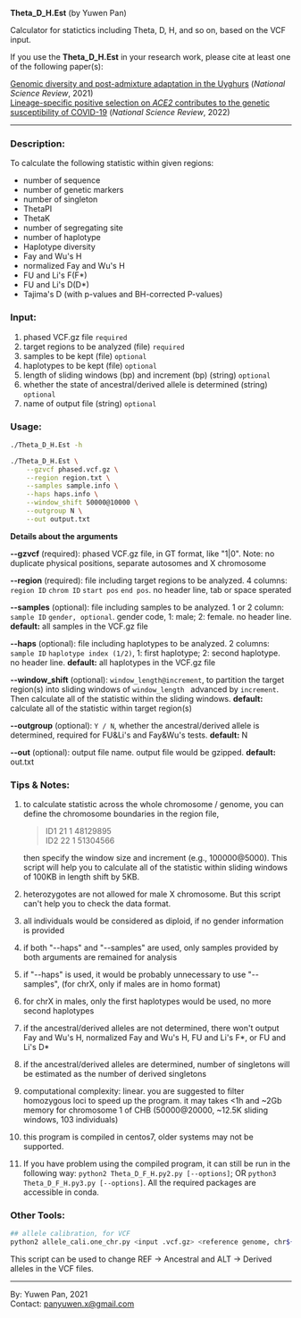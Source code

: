 **Theta_D_H.Est** (by Yuwen Pan)    

Calculator for statictics including Theta, D, H, and so on, based on the VCF input.     

If you use the **Theta_D_H.Est** in your research work, please cite at least one of the following paper(s):     

[Genomic diversity and post-admixture adaptation in the Uyghurs](https://doi.org/10.1093/nsr/nwab124) (*National Science Review*, 2021)         
[Lineage-specific positive selection on *ACE2* contributes to the genetic susceptibility of COVID-19](https://doi.org/10.1093/nsr/nwac118) (*National Science Review*, 2022)     



---

### Description: 
To calculate the following statistic within given regions:

- number of sequence
- number of genetic markers
- number of singleton
- ThetaPI
- ThetaK
- number of segregating site
- number of haplotype
- Haplotype diversity
- Fay and Wu's H
- normalized Fay and Wu's H
- FU and Li's F(F*)
- FU and Li's D(D*)
- Tajima's D (with p-values and BH-corrected P-values)

### Input:

1. phased VCF.gz file `required` 
2. target regions to be analyzed (file) `required` 
3. samples to be kept (file) `optional` 
4. haplotypes to be kept (file) `optional`
5. length of sliding windows (bp) and increment (bp) (string) `optional` 
6. whether the state of ancestral/derived allele is determined (string) `optional` 
7. name of output file (string) `optional` 

### Usage:
``` bash
./Theta_D_H.Est -h
```

``` bash
./Theta_D_H.Est \
	--gzvcf phased.vcf.gz \
	--region region.txt \
	--samples sample.info \
	--haps haps.info \
	--window_shift 50000@10000 \
	--outgroup N \
	--out output.txt
```

**Details about the arguments** 

**--gzvcf** (required): phased VCF.gz file, in GT format, like "1|0". Note: no duplicate physical positions, separate autosomes and X chromosome  

**--region** (required): file including target regions to be analyzed. 4 columns: `region ID` `chrom ID` `start pos` `end pos`. no header line, tab or space sperated  

**--samples** (optional): file including samples to be analyzed. 1 or 2 column: `sample ID` `gender, optional`. gender code, 1: male; 2: female. no header line. **default:** all samples in the VCF.gz file  

**--haps** (optional): file including haplotypes to be analyzed. 2 columns: `sample ID` `haplotype index (1/2)`, 1: first haplotype; 2: second haplotype. no header line. **default:** all haplotypes in the VCF.gz file

**--window_shift** (optional): `window_length@increment`, to partition the target region(s) into sliding windows of `window_length ` advanced by `increment`. Then calculate all of the statistic within the sliding windows. **default:** calculate all of the statistic within target region(s)  

**--outgroup** (optional): `Y / N`, whether the ancestral/derived allele is determined, required for FU&Li's and Fay&Wu's tests. **default:** N  

**--out** (optional): output file name. output file would be gzipped. **default:** out.txt

### Tips & Notes:
1. to calculate statistic across the whole chromosome / genome, you can define the chromosome boundaries in the region file, 
	
	>ID1 21 1 48129895  
	>ID2 22 1 51304566  
	
	then specify the window size and increment (e.g., 100000@5000). This script will help you to calculate all of the statistic within sliding windows of 100KB in length shift by 5KB.   
	
2. heterozygotes are not allowed for male X chromosome. But this script can't help you to check the data format.   

3. all individuals would be considered as diploid, if no gender information is provided  

4. if both "--haps" and "--samples" are used, only samples provided by both arguments are remained for analysis 

5. if "--haps" is used, it would be probably  unnecessary to use "--samples", (for chrX, only if males are in homo format)

6. for chrX in males, only the first haplotypes would be used, no more second haplotypes  

7. if the ancestral/derived alleles are not determined, there won't output Fay and Wu's H, normalized Fay and Wu's H, FU and Li's F\*, or FU and Li's D\*  

8. if the ancestral/derived alleles are determined, number of singletons will be estimated as the number of derived singletons  

9. computational complexity: linear. you are suggested to filter homozygous loci to speed up the program. it may takes <1h and ~2Gb memory for chromosome 1 of CHB (50000@20000, ~12.5K sliding windows, 103 individuals)

10. this program is compiled in centos7, older systems may not be supported. 

11. If you have problem using the compiled program, it can still be run in the following way: `python2 Theta_D_F_H.py2.py [--options]`; OR `python3 Theta_D_F_H.py3.py [--options]`. All the required packages are accessible in conda. 

### Other Tools:
``` bash
## allele calibration, for VCF
python2 allele_cali.one_chr.py <input .vcf.gz> <reference genome, chr${chr}.fa.gz> <output .vcf.gz>
```

This script can be used to change REF -> Ancestral and ALT -> Derived alleles in the VCF files. 

---
By: Yuwen Pan, 2021  
Contact: panyuwen.x@gmail.com

